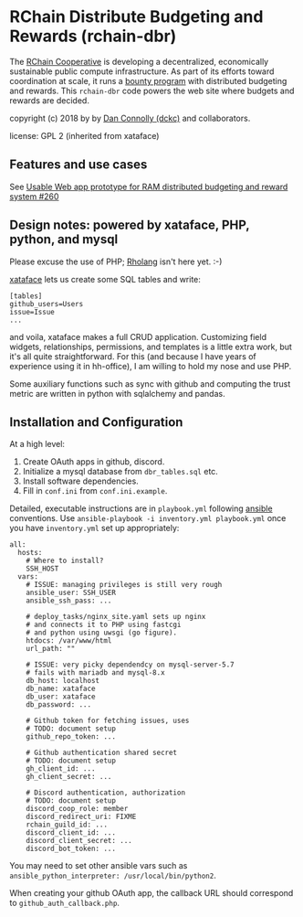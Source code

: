 # RChain Distribute Budgeting and Rewards (rchain-dbr)

The [RChain Cooperative](https://rchain.coop) is developing a
decentralized, economically sustainable public compute infrastructure.
As part of its efforts toward coordination at scale, it runs a [bounty
program][rb] with distributed budgeting and rewards. This `rchain-dbr`
code powers the web site where budgets and rewards are decided.

[rb]: https://github.com/rchain/bounties

copyright (c) 2018 by by [Dan Connolly
(dckc)](http://www.madmode.com/) and collaborators.

license: GPL 2 (inherited from xataface)

## Features and use cases

See [Usable Web app prototype for RAM distributed budgeting and reward
system #260](https://github.com/rchain/bounties/issues/260)


## Design notes: powered by xataface, PHP, python, and mysql

Please excuse the use of PHP; [Rholang][] isn't here yet. :-)

[xataface][] lets us create some SQL tables and write:

```
[tables]
github_users=Users
issue=Issue
...
```

and voila, xataface makes a full CRUD application. Customizing field
widgets, relationships, permissions, and templates is a little extra
work, but it's all quite straightforward. For this (and because I have
years of experience using it in hh-office), I am willing to hold my
nose and use PHP.

Some auxiliary functions such as sync with github and computing the
trust metric are written in python with sqlalchemy and pandas.

[Rholang]: https://developer.rchain.coop/
[xataface]: http://www.xataface.com/


## Installation and Configuration

At a high level:

  1. Create OAuth apps in github, discord.
  2. Initialize a mysql database from `dbr_tables.sql` etc.
  3. Install software dependencies.
  4. Fill in `conf.ini` from `conf.ini.example`.

Detailed, executable instructions are in `playbook.yml` following
[ansible][] conventions. Use `ansible-playbook -i inventory.yml playbook.yml`
once you have `inventory.yml` set up appropriately:

```
all:
  hosts:
    # Where to install?
    SSH_HOST
  vars:
    # ISSUE: managing privileges is still very rough
    ansible_user: SSH_USER
    ansible_ssh_pass: ...

    # deploy_tasks/nginx_site.yaml sets up nginx
    # and connects it to PHP using fastcgi
    # and python using uwsgi (go figure).
    htdocs: /var/www/html
    url_path: ""

    # ISSUE: very picky dependendcy on mysql-server-5.7
    # fails with mariadb and mysql-8.x
    db_host: localhost
    db_name: xataface
    db_user: xataface
    db_password: ...

    # Github token for fetching issues, uses
    # TODO: document setup
    github_repo_token: ...

    # Github authentication shared secret
    # TODO: document setup
    gh_client_id: ...
    gh_client_secret: ...

    # Discord authentication, authorization
    # TODO: document setup
    discord_coop_role: member
    discord_redirect_uri: FIXME
    rchain_guild_id: ...
    discord_client_id: ...
    discord_client_secret: ...
    discord_bot_token: ...
```

You may need to set other ansible vars such as
`ansible_python_interpreter: /usr/local/bin/python2`.

When creating your github OAuth app, the callback URL should
correspond to `github_auth_callback.php`.

[ansible]: https://docs.ansible.com/ansible/latest/index.html
